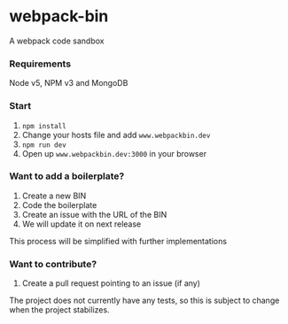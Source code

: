 # webpack-bin
A webpack code sandbox

### Requirements
Node v5, NPM v3 and MongoDB

### Start
1. `npm install`
2. Change your hosts file and add `www.webpackbin.dev`
3. `npm run dev`
4. Open up `www.webpackbin.dev:3000` in your browser

### Want to add a boilerplate?
1. Create a new BIN
2. Code the boilerplate
3. Create an issue with the URL of the BIN
4. We will update it on next release

This process will be simplified with further implementations

### Want to contribute?
1. Create a pull request pointing to an issue (if any)

The project does not currently have any tests, so this is subject to change when the project stabilizes.
